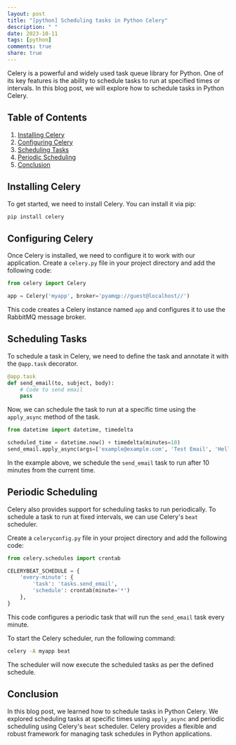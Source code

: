 ```yaml
---
layout: post
title: "[python] Scheduling tasks in Python Celery"
description: " "
date: 2023-10-11
tags: [python]
comments: true
share: true
---
```


Celery is a powerful and widely used task queue library for Python. One of its key features is the ability to schedule tasks to run at specified times or intervals. In this blog post, we will explore how to schedule tasks in Python Celery.

## Table of Contents

1. [Installing Celery](#installing-celery)
2. [Configuring Celery](#configuring-celery)
3. [Scheduling Tasks](#scheduling-tasks)
4. [Periodic Scheduling](#periodic-scheduling)
5. [Conclusion](#conclusion)

## Installing Celery

To get started, we need to install Celery. You can install it via pip:

```python
pip install celery
```

## Configuring Celery

Once Celery is installed, we need to configure it to work with our application. Create a `celery.py` file in your project directory and add the following code:

```python
from celery import Celery

app = Celery('myapp', broker='pyamqp://guest@localhost//')
```

This code creates a Celery instance named `app` and configures it to use the RabbitMQ message broker.

## Scheduling Tasks

To schedule a task in Celery, we need to define the task and annotate it with the `@app.task` decorator.

```python
@app.task
def send_email(to, subject, body):
    # Code to send email
    pass
```

Now, we can schedule the task to run at a specific time using the `apply_async` method of the task.

```python
from datetime import datetime, timedelta

scheduled_time = datetime.now() + timedelta(minutes=10)
send_email.apply_async(args=['example@example.com', 'Test Email', 'Hello, World!'], eta=scheduled_time)
```

In the example above, we schedule the `send_email` task to run after 10 minutes from the current time.

## Periodic Scheduling

Celery also provides support for scheduling tasks to run periodically. To schedule a task to run at fixed intervals, we can use Celery's `beat` scheduler.

Create a `celeryconfig.py` file in your project directory and add the following code:

```python
from celery.schedules import crontab

CELERYBEAT_SCHEDULE = {
    'every-minute': {
        'task': 'tasks.send_email',
        'schedule': crontab(minute='*')
    },
}
```

This code configures a periodic task that will run the `send_email` task every minute.

To start the Celery scheduler, run the following command:

```bash
celery -A myapp beat
```

The scheduler will now execute the scheduled tasks as per the defined schedule.

## Conclusion

In this blog post, we learned how to schedule tasks in Python Celery. We explored scheduling tasks at specific times using `apply_async` and periodic scheduling using Celery's `beat` scheduler. Celery provides a flexible and robust framework for managing task schedules in Python applications.